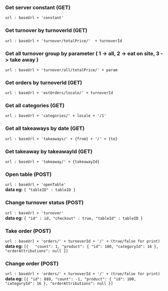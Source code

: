 ### Get server constant (GET)
`url : baseUrl + 'constant'`

### Get turnover by turnoverId (GET)
`url : baseUrl + 'turnover/totalPrice/'  + turnoverId`

### Get all turnover group by parameter ( 1 -> all, 2 -> eat on site, 3 -> take away )
`url : baseUrl + 'turnover/all/totalPrice/' + param`

### Get orders by turnoverId (GET)
`url : baseUrl + 'extOrders/locale/' + turnoverId`

### Get all categories (GET)
`url : baseUrl + 'categories/' + locale + '/1'`

### Get all takeaways by date (GET)
`url : baseUrl + 'takeaways/' + {from} + '/' + {to}`

### Get takeaway by takeawayId (GET)
`url : baseUrl + 'takeaway/' + {takeawayId}`


### Open table (POST)
`url : baseUrl + 'openTable'`  
**data eg:** `{ "tableID" : tableID }`

### Change turnover status (POST)
`url : baseUrl + 'turnover'`  
**data eg:** `{ "id" : id, "checkout" : true, "tableId" : tableID }`


### Take order (POST)
`url : baseUrl + 'orders/' + turnoverId + '/' + (true/false for print)`  
**data eg:**
`[{  
	"count": 1,
	"product": {
		"id": 100,
		"categoryId": 16
	},
	"orderAttributions": null
}]`

### Change order (POST)
`url : baseUrl + 'orders/' + turnoverId + '/' + (true/false for print)`
**data eg:**
`[{
    "id": 888,
	"count": -1,
	"product": {
		"id": 100,
		"categoryId": 16
	},
	"orderAttributions": null
}]`
